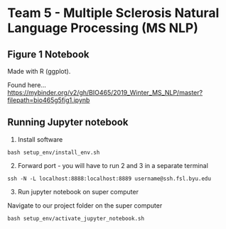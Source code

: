 # Team 5 - Multiple Sclerosis Natural Language Processing (MS NLP) 

## Figure 1 Notebook

Made with R (ggplot).

Found here...
https://mybinder.org/v2/gh/BIO465/2019_Winter_MS_NLP/master?filepath=bio465g5fig1.ipynb


## Running Jupyter notebook

1. Install software

```{bash}
bash setup_env/install_env.sh
```

2. Forward port - you will have to run 2 and 3 in a separate terminal 

```{bash}
ssh -N -L localhost:8888:localhost:8889 username@ssh.fsl.byu.edu
```

3. Run jupyter notebook on super computer

Navigate to our project folder on the super computer

```{bash}
bash setup_env/activate_jupyter_notebook.sh
```

